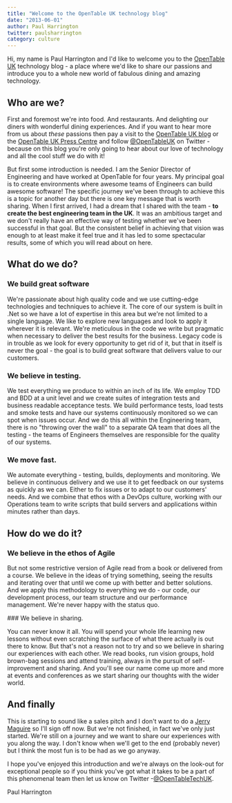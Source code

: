 ```yaml
---
title: "Welcome to the OpenTable UK technology blog"
date: "2013-06-01"
author: Paul Harrington
twitter: paulsharrington
category: culture
---
```


Hi, my name is Paul Harrington and I'd like to welcome you to the [OpenTable UK](http://www.opentable.co.uk) technology blog - a place where we'd like to share our passions and introduce you to a whole new world of fabulous dining and amazing technology.

## Who are we?

First and foremost we're into food. And restaurants. And delighting our diners with wonderful dining experiences. And if you want to hear more from us about _these_ passions then pay a visit to the [OpenTable UK blog](http://blog.opentable.co.uk) or the [OpenTable UK Press Centre](http://press.opentable.co.uk) and follow [@OpenTableUK](https://twitter.com/opentableuk) on Twitter - because on this blog you're only going to hear about our love of technology and all the cool stuff we do with it!

But first some introduction is needed. I am the Senior Director of Engineering and have worked at OpenTable for four years. My principal goal is to create environments where awesome teams of Engineers can build awesome software! The specific journey we've been through to achieve this is a topic for another day but there is one key message that is worth sharing. When I first arrived, I had a dream that I shared with the team - **to create the best engineering team in the UK**. It was an ambitious target and we don't really have an effective way of testing whether we've been successful in that goal. But the consistent belief in achieving that vision was enough to at least make it feel true and it has led to some spectacular results, some of which you will read about on here.

## What do we do?

### We build great software

We're passionate about high quality code and we use cutting-edge technologies and techniques to achieve it. The core of our system is built in .Net so we have a lot of expertise in this area but we're not limited to a single language. We like to explore new languages and look to apply it wherever it is relevant. We're meticulous in the code we write but pragmatic when necessary to deliver the best results for the business. Legacy code is in trouble as we look for every opportunity to get rid of it, but that in itself is never the goal - the goal is to build great software that delivers value to our customers.

### We believe in testing.

We test everything we produce to within an inch of its life. We employ TDD and BDD at a unit level and we create suites of integration tests and business readable acceptance tests. We build performance tests, load tests and smoke tests and have our systems continuously monitored so we can spot when issues occur. And we do this all within the Engineering team, there is no "throwing over the wall" to a separate QA team that does all the testing - the teams of Engineers themselves are responsible for the quality of our systems.

### We move fast.

We automate everything - testing, builds, deployments and monitoring. We believe in continuous delivery and we use it to get feedback on our systems as quickly as we can. Either to fix issues or to adapt to our customers' needs. And we combine that ethos with a DevOps culture, working with our Operations team to write scripts that build servers and applications within minutes rather than days.

## How do we do it?

### We believe in the ethos of Agile

But not some restrictive version of Agile read from a book or delivered from a course. We believe in the ideas of trying something, seeing the results and iterating over that until we come up with better and better solutions. And we apply this methodology to everything we do - our code, our development process, our team structure and our performance management. We're never happy with the status quo.

### We believe in sharing.

You can never know it all. You will spend your whole life learning new lessons without even scratching the surface of what there actually is out there to know. But that's not a reason not to try and so we believe in sharing our experiences with each other. We read books, run vision groups, hold brown-bag sessions and attend training, always in the pursuit of self-improvement and sharing. And you'll see our name come up more and more at events and conferences as we start sharing our thoughts with the wider world.

## And finally

This is starting to sound like a sales pitch and I don't want to do a [Jerry Maguire](http://www.theuncool.com/films/jerry-maguire/jerrys-mission-statement/) so I'll sign off now. But we're not finished, in fact we've only just started. We're still on a journey and we want to share our experiences with you along the way. I don't know when we'll get to the end (probably never) but I think the most fun is to be had as we go anyway.

I hope you've enjoyed this introduction and we're always on the look-out for exceptional people so if you think you've got what it takes to be a part of this phenomenal team then let us know on Twitter -[@OpenTableTechUK](https://twitter.com/opentabletechuk).

Paul Harrington
